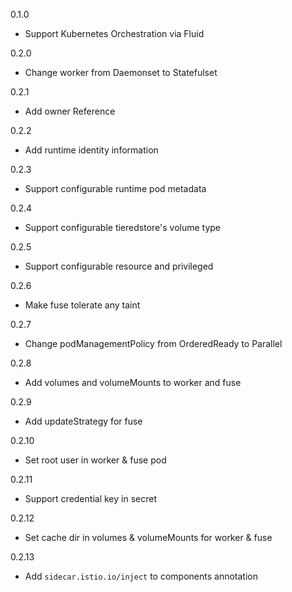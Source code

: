 0.1.0

- Support Kubernetes Orchestration via Fluid

0.2.0

- Change worker from Daemonset to Statefulset

0.2.1

- Add owner Reference

0.2.2

- Add runtime identity information

0.2.3

- Support configurable runtime pod metadata

0.2.4

- Support configurable tieredstore's volume type

0.2.5

- Support configurable resource and privileged

0.2.6

- Make fuse tolerate any taint

0.2.7
- Change podManagementPolicy from OrderedReady to Parallel

0.2.8
- Add volumes and volumeMounts to worker and fuse
 
0.2.9
- Add updateStrategy for fuse

0.2.10
- Set root user in worker & fuse pod

0.2.11
- Support credential key in secret

0.2.12
- Set cache dir in volumes & volumeMounts for worker & fuse

0.2.13
- Add `sidecar.istio.io/inject` to components annotation
